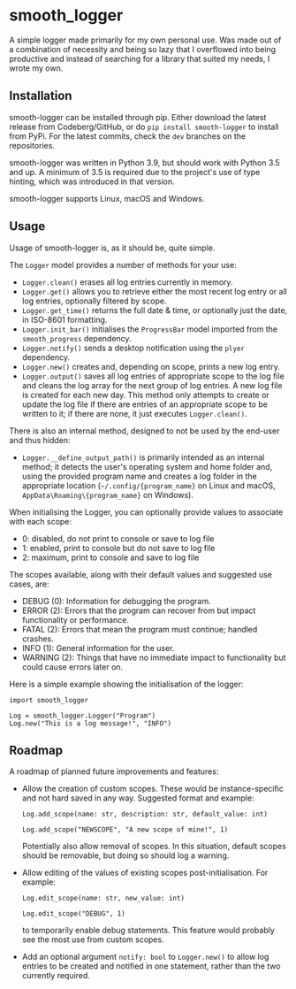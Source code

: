 # smooth_logger

A simple logger made primarily for my own personal use. Was made out of a combination of necessity and being so lazy that I overflowed into being productive and instead of searching for a library that suited my needs, I wrote my own.

## Installation

smooth-logger can be installed through pip. Either download the latest release from Codeberg/GitHub, or do `pip install smooth-logger` to install from PyPi. For the latest commits, check the `dev` branches on the repositories.

smooth-logger was written in Python 3.9, but should work with Python 3.5 and up. A minimum of 3.5 is required due to the project's use of type hinting, which was introduced in that version.

smooth-logger supports Linux, macOS and Windows.

## Usage

Usage of smooth-logger is, as it should be, quite simple.

The `Logger` model provides a number of methods for your use:

- `Logger.clean()` erases all log entries currently in memory.
- `Logger.get()` allows you to retrieve either the most recent log entry or all log entries, optionally filtered by scope.
- `Logger.get_time()` returns the full date & time, or optionally just the date, in ISO-8601 formatting.
- `Logger.init_bar()` initialises the `ProgressBar` model imported from the `smooth_progress` dependency.
- `Logger.notify()` sends a desktop notification using the `plyer` dependency.
- `Logger.new()` creates and, depending on scope, prints a new log entry.
- `Logger.output()` saves all log entries of appropriate scope to the log file and cleans the log array for the next group of log entries. A new log file is created for each new day. This method only attempts to create or update the log file if there are entries of an appropriate scope to be written to it; if there are none, it just executes `Logger.clean()`.

There is also an internal method, designed to not be used by the end-user and thus hidden:

- `Logger.__define_output_path()` is primarily intended as an internal method; it detects the user's operating system and home folder and, using the provided program name and creates a log folder in the appropriate location (`~/.config/{program_name}` on Linux and macOS, `AppData\Roaming\{program_name}` on Windows).

When initialising the Logger, you can optionally provide values to associate with each scope:

- 0: disabled, do not print to console or save to log file
- 1: enabled, print to console but do not save to log file
- 2: maximum, print to console and save to log file

The scopes available, along with their default values and suggested use cases, are:

- DEBUG (0): Information for debugging the program.
- ERROR (2): Errors that the program can recover from but impact functionality or performance.
- FATAL (2): Errors that mean the program must continue; handled crashes.
- INFO (1): General information for the user.
- WARNING (2): Things that have no immediate impact to functionality but could cause errors later on.

Here is a simple example showing the initialisation of the logger:

```
import smooth_logger

Log = smooth_logger.Logger("Program")
Log.new("This is a log message!", "INFO")
```

## Roadmap

A roadmap of planned future improvements and features:

- Allow the creation of custom scopes. These would be instance-specific and not hard saved in any way. Suggested format and example:

  ```
  Log.add_scope(name: str, description: str, default_value: int)
  
  Log.add_scope("NEWSCOPE", "A new scope of mine!", 1)
  ```
  
  Potentially also allow removal of scopes. In this situation, default scopes should be removable, but doing so should log a warning.
  

- Allow editing of the values of existing scopes post-initialisation. For example:

  ```
  Log.edit_scope(name: str, new_value: int)
  
  Log.edit_scope("DEBUG", 1)
  ```
  
  to temporarily enable debug statements. This feature would probably see the most use from custom scopes.
  

- Add an optional argument `notify: bool` to `Logger.new()` to allow log entries to be created and notified in one statement, rather than the two currently required.
